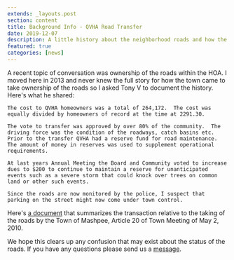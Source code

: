 ```yaml
---
extends: _layouts.post
section: content
title: Background Info - QVHA Road Transfer
date: 2019-12-07
description: A little history about the neighborhood roads and how the town came to take them over.
featured: true
categories: [news]
---
```


A recent topic of conversation was ownership of the roads within the HOA. I moved here in 2013 and never knew the full story for how the town came to take ownership of the roads so I asked Tony V to document the history. Here's what he shared:

```
The cost to QVHA homeowners was a total of 264,172.  The cost was equally divided by homeowners of record at the time at 2291.30.

The vote to transfer was approved by over 80% of the community.  The driving force was the condition of the roadways, catch basins etc.  Prior to the transfer QVHA had a reserve fund for road maintenance.  The amount of money in reserves was used to supplement operational requirements.

At last years Annual Meeting the Board and Community voted to increase dues to $200 to continue to maintain a reserve for unanticipated events such as a severe storm that could knock over trees on common land or other such events.

Since the roads are now monitored by the police, I suspect that parking on the street might now come under town control.
```

Here's [a document](/assets/files/qvha-road-transfer.pdf) that summarizes the transaction relative to the taking of the roads by the Town of Mashpee, Article 20 of Town Meeting of May 2, 2010.

We hope this clears up any confusion that may exist about the status of the roads. If you have any questions please send us a [message](/contact).
